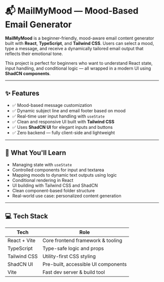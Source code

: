# 📬 MailMyMood — Mood-Based Email Generator

**MailMyMood** is a beginner-friendly, mood-aware email content generator built with **React**, **TypeScript**, and **Tailwind CSS**. Users can select a mood, type a message, and receive a dynamically tailored email output that reflects their emotional tone.

This project is perfect for beginners who want to understand React state, input handling, and conditional logic — all wrapped in a modern UI using **ShadCN components**.

---

## ✨ Features

- ✅ Mood-based message customization  
- ✅ Dynamic subject line and email footer based on mood  
- ✅ Real-time user input handling with `useState`  
- ✅ Clean and responsive UI built with **Tailwind CSS**  
- ✅ Uses **ShadCN UI** for elegant inputs and buttons  
- ✅ Zero backend — fully client-side and lightweight

---

## 🧠 What You'll Learn

- Managing state with `useState`
- Controlled components for input and textarea
- Mapping moods to dynamic text outputs using logic
- Conditional rendering in React
- UI building with Tailwind CSS and ShadCN
- Clean component-based folder structure
- Real-world use case: personalized content generation

---

## 💻 Tech Stack

| Tech            | Role                                      |
|-----------------|--------------------------------------------|
| React + Vite    | Core frontend framework & tooling         |
| TypeScript      | Type-safe logic and props                 |
| Tailwind CSS    | Utility-first CSS styling                 |
| ShadCN UI       | Pre-built, accessible UI components       |
| Vite            | Fast dev server & build tool              |

